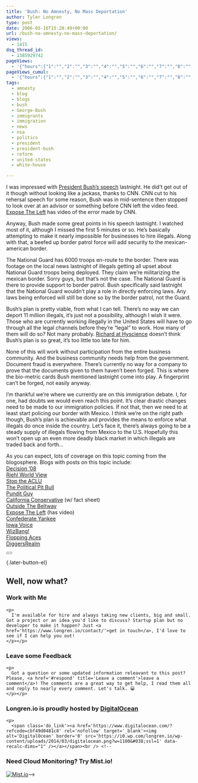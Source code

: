 ```yaml
---
title: 'Bush: No Amnesty, No Mass Deportation'
author: Tyler Longren
type: post
date: 2006-05-16T15:28:49+00:00
url: /bush-no-amnesty-no-mass-deportation/
views:
  - 1415
dsq_thread_id:
  - 1385929742
pageViews:
  - '{"hours":{"1":"","2":"","3":"","4":"","5":"","6":"","7":"","8":"","9":"","10":"","11":"","12":"","13":"","14":"","15":"","16":"","17":"","18":"","19":"","20":"","21":"","22":"","23":"","24":"","25":"","26":"","27":"","28":"","29":"","30":"","31":"","32":"","33":"","34":"","35":"","36":"","37":"","38":"","39":"","40":"","41":"","42":"","43":"","44":"","45":"","46":"","47":""},"days":{"2":"","3":"","4":"","5":"","6":"","7":"","8":"","9":"","10":"","11":"","12":"","13":"","14":""},"weeks":{"3":"","4":"","5":"","6":"","7":"","8":"","9":"","10":"","11":"","12":""},"months":{"4":"","5":"","6":"","7":"","8":"","9":"","10":"","11":"","12":"","13":"","14":"","15":"","16":"","17":"","18":"","19":"","20":"","21":"","22":"","23":"","24":""}}'
pageViews_cumul:
  - '{"hours":{"1":"","2":"","3":"","4":"","5":"","6":"","7":"","8":"","9":"","10":"","11":"","12":"","13":"","14":"","15":"","16":"","17":"","18":"","19":"","20":"","21":"","22":"","23":"","24":"","25":"","26":"","27":"","28":"","29":"","30":"","31":"","32":"","33":"","34":"","35":"","36":"","37":"","38":"","39":"","40":"","41":"","42":"","43":"","44":"","45":"","46":"","47":""},"days":{"2":"","3":"","4":"","5":"","6":"","7":"","8":"","9":"","10":"","11":"","12":"","13":"","14":""},"weeks":{"3":"","4":"","5":"","6":"","7":"","8":"","9":"","10":"","11":"","12":""},"months":{"4":"","5":"","6":"","7":"","8":"","9":"","10":"","11":"","12":"","13":"","14":"","15":"","16":"","17":"","18":"","19":"","20":"","21":"","22":"","23":"","24":""}}'
tags:
  - amnesty
  - blog
  - blogs
  - bush
  - George-Bush
  - immigrants
  - immigration
  - news
  - nsa
  - politics
  - president
  - president-bush
  - reform
  - united-states
  - white-house

---
```

I was impressed with [President Bush&#8217;s speech][1] lastnight. He did&#8217;t get out of it though without looking like a jackass, thanks to CNN. CNN cut to his rehersal speech for some reason, Bush was in mid-sentence then stopped to look over at an advisor or something before CNN left the video feed. [Expose The Left][2] has video of the error made by CNN.

Anyway, Bush made some great points in his speech lastnight. I watched most of it, although I missed the first 5 minutes or so. He&#8217;s basically attempting to make it nearly impossible for businesses to hire illegals. Along with that, a beefed up border patrol force will add security to the mexican-american border.

The National Guard has 6000 troops en-route to the border. There was footage on the local news lastnight of illegals getting all upset about National Guard troops being deployed. They claim we&#8217;re militarizing the mexican border. Sorry guys, but that&#8217;s not the case. The National Guard is there to provide support to border patrol. Bush specifically said lastnight that the National Guard wouldn&#8217;t play a role in directly enforcing laws. Any laws being enforced will still be done so by the border patrol, not the Guard.

Bush&#8217;s plan is pretty viable, from what I can tell. There&#8217;s no way we can deport 11 million illegals, it&#8217;s just not a possibility, although I wish it were. Those who are currently working illegally in the United States will have to go through all the legal channels before they&#8217;re &#8220;legal&#8221; to work. How many of them will do so? Not many probably. [Richard at Hyscience][3] doesn&#8217;t think Bush&#8217;s plan is so great, it&#8217;s too little too late for him.

None of this will work without participation from the entire business community. And the business community needs help from the government. Document fraud is everywhere. There&#8217;s currently no way for a company to prove that the documents given to them haven&#8217;t been forged. This is where the bio-metric cards Bush mentioned lastnight come into play. A fingerprint can&#8217;t be forged, not easily anyway.

I&#8217;m thankful we&#8217;re where we currently are on this immigration debate. I, for one, had doubts we would even reach this point. It&#8217;s clear drastic changes need to be made to our immigration policies. If not that, then we need to at least start policing our border with Mexico. I think we&#8217;re on the right path though, Bush&#8217;s plan is achievable and provides the means to enforce what illegals do once inside the country. Let&#8217;s face it, there&#8217;s always going to be a steady supply of illegals flowing from Mexico to the U.S. Hopefully this won&#8217;t open up an even more deadly black market in which illegals are traded back and forth&#8230;

As you can expect, lots of coverage on this topic coming from the blogosphere. Blogs with posts on this topic include:  
[Decision &#8217;08][4]  
[Riehl World View][5]  
[Stop the ACLU][6]  
[The Political Pit Bull][7]  
[Pundit Guy][8]  
[California Conservative][9] (w/ fact sheet)  
[Outside The Beltway][10]  
[Expose The Left][11] (has video)  
[Confederate Yankee][12]  
[Iowa Voice][13]  
[WizBang!][14]  
[Flopping Aces][15]  
[DiggersRealm][16] 

<div class="wpulike wpulike-default " >
  <div class="wp_ulike_general_class wp_ulike_is_not_liked">
    <button type="button"
					aria-label="Like Button"
					data-ulike-id="2148"
					data-ulike-nonce="002eb29ed9"
					data-ulike-type="likeThis"
					data-ulike-template="wpulike-default"
					data-ulike-display-likers="0"
					data-ulike-disable-pophover="0"
					class="wp_ulike_btn wp_ulike_put_image wp_likethis_2148"></button><span class="count-box"></span>
  </div>
</div>

[][17]{.later-button-el}

<div class='what-next'>
  <h2>
    Well, now what?
  </h2>
  
  <div class='hire'>
    <h3>
      Work with Me
    </h3>
    
    <p>
      I'm available for hire and always taking new clients, big and small. Got a project or an idea you'd like to discuss? Startup plan but no developer to make it happen? Just <a href='https://www.longren.io/contact/'>get in touch</a>, I'd love to see if I can help you out!
    </p></p>
  </div>
  
  <div class='hire'>
    <h3>
      Leave some Feedback
    </h3>
    
    <p>
      Got a question or some updated information releavant to this post? Please, <a href='#respond' title='Leave a comment'>leave a comment</a>! The comments are a great way to get help, I read them all and reply to nearly every comment. Let's talk. 😀
    </p></p>
  </div>
  
  <div class='now-what-bottom-ad'>
    <h3>
      Longren.io is proudly hosted by <a href='https://www.digitalocean.com/?refcode=cbf49d0481c8'>DigitalOcean</a>
    </h3>
    
    <p>
      <span class='do_link'><a href='https://www.digitalocean.com/?refcode=cbf49d0481c8' rel='nofollow' target='_blank'><img alt='DigitalOcean' border='0' src='https://i0.wp.com/longren.io/wp-content/uploads/2014/03/digitalocean.png?w=1100&#038;ssl=1' data-recalc-dims="1" /></a></span><br /> <!--

<h3>Need Cloud Monitoring? Try Mist.io!</h3>

<span class='do_link'><a href='http://mist.io/?ref=tyler' rel='nofollow' target='_blank'><img alt='Mist.io' border='0' src='https://i0.wp.com/longren.io/wp-content/uploads/2014/04/mistio.jpg?w=1100&#038;ssl=1' data-recalc-dims="1"></a></span>--></div> </div>

 [1]: http://www.whitehouse.gov/news/releases/2006/05/20060515-8.html
 [2]: http://www.exposetheleft.com/2006/05/15/cnn-bush-early/
 [3]: http://www.hyscience.com/archives/2006/05/the_bush_border_1.php
 [4]: http://decision08.net/2006/05/15/the-presidents-immigration-proposal-sensible-security/
 [5]: http://www.riehlworldview.com/carnivorous_conservative/2006/05/are_people_figu.html
 [6]: http://stoptheaclu.com/archives/2006/05/15/liveblogging-bushs-immigration-speech/
 [7]: http://www.thepoliticalpitbull.com/2006/05/bushs_prime_time_immigration_s.php
 [8]: http://www.punditguy.com/2006/05/it_walks_like_a.html
 [9]: http://www.californiaconservative.org/?p=3072
 [10]: http://www.outsidethebeltway.com/archives/2006/05/bush_immigration_speech_doesnt_satisfy_critics/
 [11]: http://www.exposetheleft.com/2006/05/15/bush-immigration-address/
 [12]: http://confederateyankee.mu.nu/archives/176767.php
 [13]: http://iowavoice.com/index.php?/archives/2038-Local-Immigrants-React-To-Bush-Speech.html
 [14]: http://wizbangblog.com/2006/05/16/extremism-in-the-defense-of-liberty-is-no-vice-moderation-in-the-pursuit-of-justice-is-no-virtue.php
 [15]: http://www.floppingaces.net/?p=1656
 [16]: http://www.diggersrealm.com/mt/archives/001697.html
 [17]: #